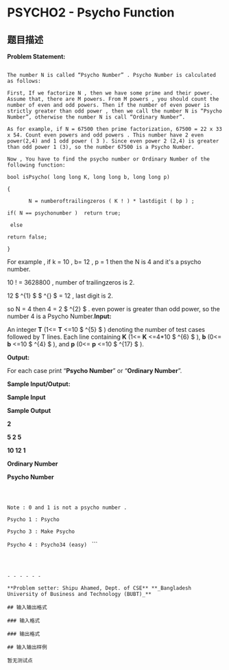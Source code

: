 # PSYCHO2 - Psycho Function

## 题目描述

**Problem Statement:**

```

The number N is called “Psycho Number” . Psycho Number is calculated as follows:

First, If we factorize N , then we have some prime and their power. Assume that, there are M powers. From M powers , you should count the number of even and odd powers. Then if the number of even power is strictly greater than odd power , then we call the number N is “Psycho Number”, otherwise the number N is call “Ordinary Number”.

As for example, if N = 67500 then prime factorization, 67500 = 22 x 33 x 54. Count even powers and odd powers . This number have 2 even power(2,4) and 1 odd power ( 3 ). Since even power 2 (2,4) is greater than odd power 1 (3), so the number 67500 is a Psycho Number.

Now , You have to find the psycho number or Ordinary Number of the following function:

bool isPsycho( long long K, long long b, long long p)

{  

       N = numberoftrailingzeros ( K ! ) * lastdigit ( bp ) ;

if( N == psychonumber )  return true; 

 else

return false;

}

```

For example , if k = 10 , b= 12 , p = 1 then the N is 4 and it's a psycho number.

10 ! = 3628800 , number of trailingzeros is 2.

12 $ ^{1} $ $ ^{} $ = 12 , last digit is 2.

so N = 4 then 4 = 2 $ ^{2} $ . even power is greater than odd power, so the number 4 is a Psycho Number.**Input:**

An integer **T** (1<= **T** <=10 $ ^{5} $ ) denoting the number of test cases followed by T lines. Each line containing **K** (1<= **K** <=4\*10 $ ^{6} $ ), **b** (0<= **b** <=10 $ ^{4} $ ), and **p** (0<= **p** <=10 $ ^{17} $ ).

**Output:**

For each case print “**Psycho Number**” or “**Ordinary Number**”.

**Sample Input/Output:**

**Sample Input**

**Sample Output**

**2**

**5 2 5**

**10 12 1**

**Ordinary Number**

**Psycho Number**

```

 

Note : 0 and 1 is not a psycho number .

Psycho 1 : Psycho

Psycho 3 : Make Psycho 

```

`Psycho 4 : Psycho34 (easy) ` ```

 

```

- - - - - -

**Problem setter: Shipu Ahamed, Dept. of CSE** **_Bangladesh University of Business and Technology (BUBT)_**

## 输入输出格式

### 输入格式

### 输出格式

## 输入输出样例

暂无测试点

